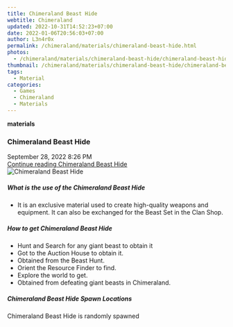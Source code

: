 ```yaml
---
title: Chimeraland Beast Hide
webtitle: Chimeraland
updated: 2022-10-31T14:52:23+07:00
date: 2022-01-06T20:56:03+07:00
author: L3n4r0x
permalink: /chimeraland/materials/chimeraland-beast-hide.html
photos:
  - /chimeraland/materials/chimeraland-beast-hide/chimeraland-beast-hide.webp
thumbnail: /chimeraland/materials/chimeraland-beast-hide/chimeraland-beast-hide.webp
tags:
  - Material
categories:
  - Games
  - Chimeraland
  - Materials
---
```


<section id="bootstrap-wrapper"><link rel="stylesheet" href="https://cdn.statically.io/gh/dimaslanjaka/Web-Manajemen/40ac3225/css/bootstrap-4.5-wrapper.css"/><div class="row g-0 border rounded overflow-hidden flex-md-row mb-4 shadow-sm position-relative"><div class="col p-4 d-flex flex-column position-static"><strong class="d-inline-block mb-2 text-success">materials</strong><h3 class="mb-0">Chimeraland Beast Hide</h3><div class="mb-1 text-muted">September 28, 2022 8:26 PM</div><a href="#" class="stretched-link d-none">Continue reading Chimeraland Beast Hide</a></div><div class="col-auto d-none d-lg-block"><img src="/chimeraland/materials/chimeraland-beast-hide/chimeraland-beast-hide.webp" alt="Chimeraland Beast Hide"/></div></div><div class="row"><div class="col-lg-6 col-12 mb-2"><div class="card"><div class="card-body"><h5 class="card-title">What is the use of the Chimeraland Beast Hide</h5><div class="card-text"><ul><li>It is an exclusive material used to create high-quality weapons and equipment. It can also be exchanged for the Beast Set in the Clan Shop.</li></ul></div></div></div></div><div class="col-lg-6 col-12 mb-2"><div class="card"><div class="card-body"><h5 class="card-title">How to get Chimeraland Beast Hide</h5><div class="card-text"><ul><li>Hunt and Search for any giant beast to obtain it</li><li>Got to the Auction House to obtain it.</li><li>Obtained from the Beast Hunt.</li><li>Orient the Resource Finder to find.</li><li>Explore the world to get.</li><li>Obtained from defeating giant beasts in Chimeraland.</li></ul></div></div></div></div><div class="col-12 mb-2"><h5>Chimeraland Beast Hide Spawn Locations</h5><p>Chimeraland Beast Hide is randomly spawned</p></div></div></section>